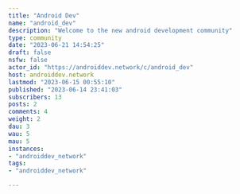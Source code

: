 ```yaml
---
title: "Android Dev" 
name: "android_dev"
description: "Welcome to the new android development community"
type: community
date: "2023-06-21 14:54:25"
draft: false
nsfw: false
actor_id: "https://androiddev.network/c/android_dev"
host: androiddev.network
lastmod: "2023-06-15 00:55:10"
published: "2023-06-14 23:41:03"
subscribers: 13
posts: 2
comments: 4
weight: 2
dau: 3
wau: 5
mau: 5
instances:
- "androiddev_network"
tags: 
- "androiddev_network"

---
```

